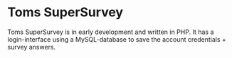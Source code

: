 Toms SuperSurvey
=================

Toms SuperSurvey is in early development and written in PHP.
It has a login-interface using a MySQL-database to save the account credentials + survey answers.
